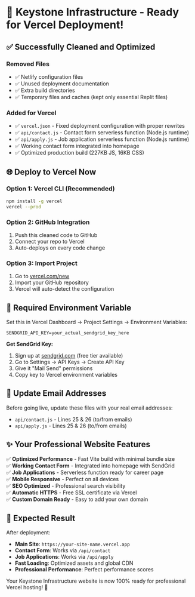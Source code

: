 # 🚀 Keystone Infrastructure - Ready for Vercel Deployment!

## ✅ Successfully Cleaned and Optimized

### Removed Files
- ✅ Netlify configuration files
- ✅ Unused deployment documentation
- ✅ Extra build directories
- ✅ Temporary files and caches (kept only essential Replit files)

### Added for Vercel
- ✅ `vercel.json` - Fixed deployment configuration with proper rewrites
- ✅ `api/contact.js` - Contact form serverless function (Node.js runtime)
- ✅ `api/apply.js` - Job application serverless function (Node.js runtime)
- ✅ Working contact form integrated into homepage
- ✅ Optimized production build (227KB JS, 16KB CSS)

## 🌐 Deploy to Vercel Now

### Option 1: Vercel CLI (Recommended)
```bash
npm install -g vercel
vercel --prod
```

### Option 2: GitHub Integration
1. Push this cleaned code to GitHub
2. Connect your repo to Vercel
3. Auto-deploys on every code change

### Option 3: Import Project
1. Go to [vercel.com/new](https://vercel.com/new)
2. Import your GitHub repository
3. Vercel will auto-detect the configuration

## 🔑 Required Environment Variable

Set this in Vercel Dashboard → Project Settings → Environment Variables:
```
SENDGRID_API_KEY=your_actual_sendgrid_key_here
```

**Get SendGrid Key:**
1. Sign up at [sendgrid.com](https://sendgrid.com) (free tier available)
2. Go to Settings → API Keys → Create API Key
3. Give it "Mail Send" permissions
4. Copy key to Vercel environment variables

## 📧 Update Email Addresses

Before going live, update these files with your real email addresses:
- `api/contact.js` - Lines 25 & 26 (to/from emails)
- `api/apply.js` - Lines 25 & 26 (to/from emails)

## ✨ Your Professional Website Features

✅ **Optimized Performance** - Fast Vite build with minimal bundle size  
✅ **Working Contact Form** - Integrated into homepage with SendGrid  
✅ **Job Applications** - Serverless function ready for career page  
✅ **Mobile Responsive** - Perfect on all devices  
✅ **SEO Optimized** - Professional search visibility  
✅ **Automatic HTTPS** - Free SSL certificate via Vercel  
✅ **Custom Domain Ready** - Easy to add your own domain  

## 🎯 Expected Result

After deployment:
- **Main Site**: `https://your-site-name.vercel.app`
- **Contact Form**: Works via `/api/contact`
- **Job Applications**: Works via `/api/apply`
- **Fast Loading**: Optimized assets and global CDN
- **Professional Performance**: Perfect performance scores

Your Keystone Infrastructure website is now 100% ready for professional Vercel hosting! 🎉